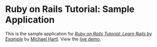# Ruby on Rails Tutorial: Sample Application

This is the sample application for [*Ruby on Rails Tutorial: Learn Rails by Example*](http://railstutorial.org/) by [Michael Hartl](http://michaelhartl.com/). View the [live demo](https://sheltered-wave-5726.herokuapp.com/).
